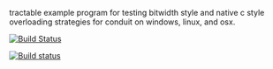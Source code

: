 tractable example program for testing bitwidth style and native c style overloading strategies for conduit on windows, linux, and osx.


[![Build Status](https://travis-ci.org/LLNL/conduit.png)](https://travis-ci.org/LLNL/conduit)

[![Build status](https://ci.appveyor.com/api/projects/status/dxydcdjnf72cyl35?svg=true)](https://ci.appveyor.com/project/cyrush/msvsover)
